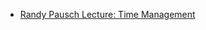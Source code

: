 
- [Randy Pausch Lecture: Time Management](https://www.youtube.com/watch?v=oTugjssqOT0&ab_channel=CarnegieMellonUniversity)